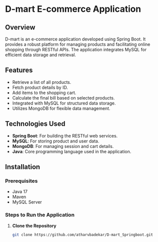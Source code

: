# D-mart E-commerce Application

## Overview
D-mart is an e-commerce application developed using Spring Boot. It provides a robust platform for managing products and facilitating online shopping through RESTful APIs. The application integrates MySQL for efficient data storage and retrieval.

## Features
- Retrieve a list of all products.
- Fetch product details by ID.
- Add items to the shopping cart.
- Calculate the final bill based on selected products.
- Integrated with MySQL for structured data storage.
- Utilizes MongoDB for flexible data management.

## Technologies Used
- **Spring Boot**: For building the RESTful web services.
- **MySQL**: For storing product and user data.
- **MongoDB**: For managing session and cart details.
- **Java**: Core programming language used in the application.

## Installation

### Prerequisites
- Java 17
- Maven
- MySQL Server

### Steps to Run the Application

1. **Clone the Repository**
   ```bash
   git clone https://github.com/atharvbadekar/D-mart_Springboot.git
